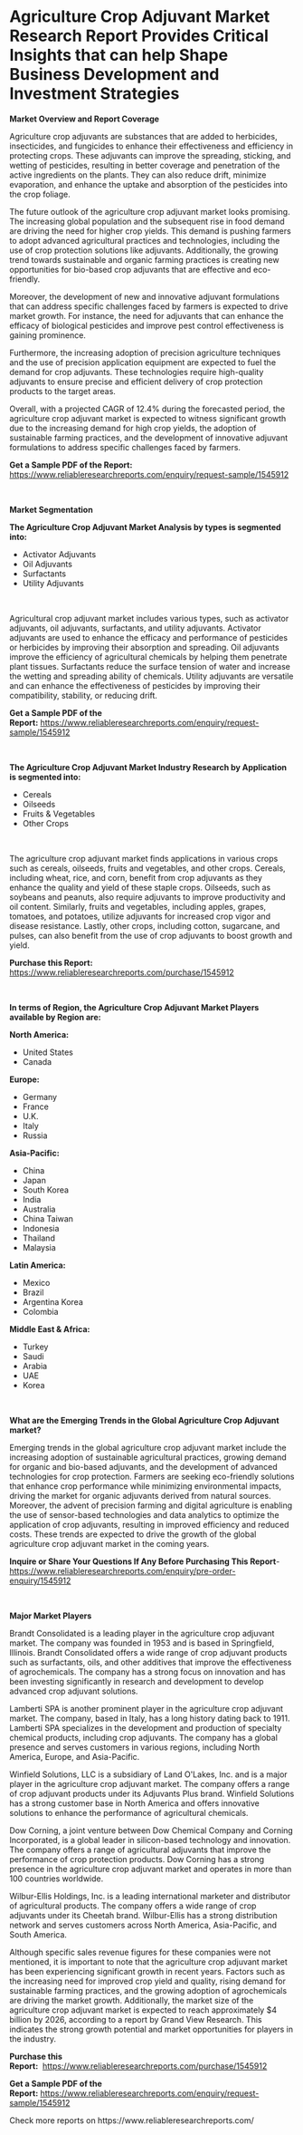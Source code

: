 <p><h1>Agriculture Crop Adjuvant Market Research Report Provides Critical Insights that can help Shape Business Development and Investment Strategies</h1></p><p><strong>Market Overview and Report Coverage</strong></p>
<p><p>Agriculture crop adjuvants are substances that are added to herbicides, insecticides, and fungicides to enhance their effectiveness and efficiency in protecting crops. These adjuvants can improve the spreading, sticking, and wetting of pesticides, resulting in better coverage and penetration of the active ingredients on the plants. They can also reduce drift, minimize evaporation, and enhance the uptake and absorption of the pesticides into the crop foliage.</p><p>The future outlook of the agriculture crop adjuvant market looks promising. The increasing global population and the subsequent rise in food demand are driving the need for higher crop yields. This demand is pushing farmers to adopt advanced agricultural practices and technologies, including the use of crop protection solutions like adjuvants. Additionally, the growing trend towards sustainable and organic farming practices is creating new opportunities for bio-based crop adjuvants that are effective and eco-friendly.</p><p>Moreover, the development of new and innovative adjuvant formulations that can address specific challenges faced by farmers is expected to drive market growth. For instance, the need for adjuvants that can enhance the efficacy of biological pesticides and improve pest control effectiveness is gaining prominence.</p><p>Furthermore, the increasing adoption of precision agriculture techniques and the use of precision application equipment are expected to fuel the demand for crop adjuvants. These technologies require high-quality adjuvants to ensure precise and efficient delivery of crop protection products to the target areas.</p><p>Overall, with a projected CAGR of 12.4% during the forecasted period, the agriculture crop adjuvant market is expected to witness significant growth due to the increasing demand for high crop yields, the adoption of sustainable farming practices, and the development of innovative adjuvant formulations to address specific challenges faced by farmers.</p></p>
<p><strong>Get a Sample PDF of the Report:</strong> <a href="https://www.reliableresearchreports.com/enquiry/request-sample/1545912">https://www.reliableresearchreports.com/enquiry/request-sample/1545912</a></p>
<p>&nbsp;</p>
<p><strong>Market Segmentation</strong></p>
<p><strong>The Agriculture Crop Adjuvant Market Analysis by types is segmented into:</strong></p>
<p><ul><li>Activator Adjuvants</li><li>Oil Adjuvants</li><li>Surfactants</li><li>Utility Adjuvants</li></ul></p>
<p>&nbsp;</p>
<p><p>Agricultural crop adjuvant market includes various types, such as activator adjuvants, oil adjuvants, surfactants, and utility adjuvants. Activator adjuvants are used to enhance the efficacy and performance of pesticides or herbicides by improving their absorption and spreading. Oil adjuvants improve the efficiency of agricultural chemicals by helping them penetrate plant tissues. Surfactants reduce the surface tension of water and increase the wetting and spreading ability of chemicals. Utility adjuvants are versatile and can enhance the effectiveness of pesticides by improving their compatibility, stability, or reducing drift.</p></p>
<p><strong>Get a Sample PDF of the Report:</strong>&nbsp;<a href="https://www.reliableresearchreports.com/enquiry/request-sample/1545912">https://www.reliableresearchreports.com/enquiry/request-sample/1545912</a></p>
<p>&nbsp;</p>
<p><strong>The Agriculture Crop Adjuvant Market Industry Research by Application is segmented into:</strong></p>
<p><ul><li>Cereals</li><li>Oilseeds</li><li>Fruits & Vegetables</li><li>Other Crops</li></ul></p>
<p>&nbsp;</p>
<p><p>The agriculture crop adjuvant market finds applications in various crops such as cereals, oilseeds, fruits and vegetables, and other crops. Cereals, including wheat, rice, and corn, benefit from crop adjuvants as they enhance the quality and yield of these staple crops. Oilseeds, such as soybeans and peanuts, also require adjuvants to improve productivity and oil content. Similarly, fruits and vegetables, including apples, grapes, tomatoes, and potatoes, utilize adjuvants for increased crop vigor and disease resistance. Lastly, other crops, including cotton, sugarcane, and pulses, can also benefit from the use of crop adjuvants to boost growth and yield.</p></p>
<p><strong>Purchase this Report:</strong>&nbsp; <a href="https://www.reliableresearchreports.com/purchase/1545912">https://www.reliableresearchreports.com/purchase/1545912</a></p>
<p>&nbsp;</p>
<p><strong>In terms of Region, the Agriculture Crop Adjuvant Market Players available by Region are:</strong></p>
<p>
    <p> <strong> North America: </strong>
        <ul>
            <li>United States</li>
            <li>Canada</li>
        </ul>
        </p> 
    <p> <strong> Europe: </strong>
        <ul>
            <li>Germany</li>
            <li>France</li>
            <li>U.K.</li>
            <li>Italy</li>
            <li>Russia</li>
        </ul>
        </p> 
    <p> <strong> Asia-Pacific: </strong>
        <ul>
            <li>China</li>
            <li>Japan</li>
            <li>South Korea</li>
            <li>India</li>
            <li>Australia</li>
            <li>China Taiwan</li>
            <li>Indonesia</li>
            <li>Thailand</li>
            <li>Malaysia</li>
        </ul>
        </p> 
    <p> <strong> Latin America: </strong>
        <ul>
            <li>Mexico</li>
            <li>Brazil</li>
            <li>Argentina Korea</li>
            <li>Colombia</li>
        </ul>
        </p> 
    <p> <strong> Middle East & Africa: </strong>
        <ul>
            <li>Turkey</li>
            <li>Saudi</li>
            <li>Arabia</li>
            <li>UAE</li>
            <li>Korea</li>
        </ul>
    </p>
    </p>
<p>&nbsp;</p>
<p><strong>What are the Emerging Trends in the Global Agriculture Crop Adjuvant market?</strong></p>
<p><p>Emerging trends in the global agriculture crop adjuvant market include the increasing adoption of sustainable agricultural practices, growing demand for organic and bio-based adjuvants, and the development of advanced technologies for crop protection. Farmers are seeking eco-friendly solutions that enhance crop performance while minimizing environmental impacts, driving the market for organic adjuvants derived from natural sources. Moreover, the advent of precision farming and digital agriculture is enabling the use of sensor-based technologies and data analytics to optimize the application of crop adjuvants, resulting in improved efficiency and reduced costs. These trends are expected to drive the growth of the global agriculture crop adjuvant market in the coming years.</p></p>
<p><strong>Inquire or Share Your Questions If Any Before Purchasing This Report</strong>- <a href="https://www.reliableresearchreports.com/enquiry/pre-order-enquiry/1545912">https://www.reliableresearchreports.com/enquiry/pre-order-enquiry/1545912</a></p>
<p>&nbsp;</p>
<p><strong>Major Market Players</strong></p>
<p><p>Brandt Consolidated is a leading player in the agriculture crop adjuvant market. The company was founded in 1953 and is based in Springfield, Illinois. Brandt Consolidated offers a wide range of crop adjuvant products such as surfactants, oils, and other additives that improve the effectiveness of agrochemicals. The company has a strong focus on innovation and has been investing significantly in research and development to develop advanced crop adjuvant solutions.</p><p>Lamberti SPA is another prominent player in the agriculture crop adjuvant market. The company, based in Italy, has a long history dating back to 1911. Lamberti SPA specializes in the development and production of specialty chemical products, including crop adjuvants. The company has a global presence and serves customers in various regions, including North America, Europe, and Asia-Pacific.</p><p>Winfield Solutions, LLC is a subsidiary of Land O'Lakes, Inc. and is a major player in the agriculture crop adjuvant market. The company offers a range of crop adjuvant products under its Adjuvants Plus brand. Winfield Solutions has a strong customer base in North America and offers innovative solutions to enhance the performance of agricultural chemicals.</p><p>Dow Corning, a joint venture between Dow Chemical Company and Corning Incorporated, is a global leader in silicon-based technology and innovation. The company offers a range of agricultural adjuvants that improve the performance of crop protection products. Dow Corning has a strong presence in the agriculture crop adjuvant market and operates in more than 100 countries worldwide.</p><p>Wilbur-Ellis Holdings, Inc. is a leading international marketer and distributor of agricultural products. The company offers a wide range of crop adjuvants under its Cheetah brand. Wilbur-Ellis has a strong distribution network and serves customers across North America, Asia-Pacific, and South America.</p><p>Although specific sales revenue figures for these companies were not mentioned, it is important to note that the agriculture crop adjuvant market has been experiencing significant growth in recent years. Factors such as the increasing need for improved crop yield and quality, rising demand for sustainable farming practices, and the growing adoption of agrochemicals are driving the market growth. Additionally, the market size of the agriculture crop adjuvant market is expected to reach approximately $4 billion by 2026, according to a report by Grand View Research. This indicates the strong growth potential and market opportunities for players in the industry.</p></p>
<p><strong>Purchase this Report:</strong>&nbsp;&nbsp;<a href="https://www.reliableresearchreports.com/purchase/1545912">https://www.reliableresearchreports.com/purchase/1545912</a></p>
<p></p>
<p><strong>Get a Sample PDF of the Report:</strong>&nbsp;<a href="https://www.reliableresearchreports.com/enquiry/request-sample/1545912">https://www.reliableresearchreports.com/enquiry/request-sample/1545912</a></p>
<p>Check more reports on https://www.reliableresearchreports.com/</p>